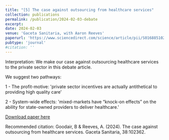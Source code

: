 ```yaml
---
title: "[5] The case against outsourcing from healthcare services"
collection: publications
permalink: /publication/2024-02-03-debate
excerpt:
date: 2024-02-03
venue: 'Gaceta Sanitaria, with Aaron Reeves'
paperurl: 'https://www.sciencedirect.com/science/article/pii/S0168851023002269'
pubtype: 'journal'
#citation: ''
---
```

Interpretation: We make our case against outsourcing healthcare services to the private sector in this debate article.

We suggest two pathways:

1 - The profit-motive: 'private sector incentives are actually antithetical to providing high quality care'

2 - System-wide effects: 'mixed-markets have “knock-on effects” on the ability for state-owned providers to deliver healthcare.'

[Download paper here](https://www.sciencedirect.com/science/article/pii/S0213911124000098)

Recommended citation: Goodair, B & Reeves, A. (2024). The case against outsourcing from healthcare services. Gaceta Sanitaria, 38:102362.
